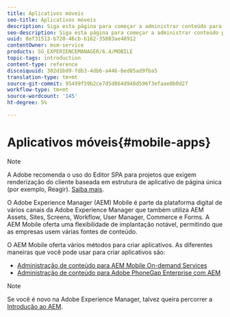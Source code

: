 ```yaml
---
title: Aplicativos móveis
seo-title: Aplicativos móveis
description: Siga esta página para começar a administrar conteúdo para aplicativos móveis.
seo-description: Siga esta página para começar a administrar conteúdo para aplicativos móveis.
uuid: 0ef31513-b720-46cb-b162-35883ae48912
contentOwner: msm-service
products: SG_EXPERIENCEMANAGER/6.4/MOBILE
topic-tags: introduction
content-type: reference
discoiquuid: 302d1bd9-fdb3-4db6-a446-6ed85ad9fba5
translation-type: tm+mt
source-git-commit: 95499f59b2ce7d5d864d948d596f3efaae0b0d27
workflow-type: tm+mt
source-wordcount: '145'
ht-degree: 5%

---
```



# Aplicativos móveis{#mobile-apps}

>[!NOTE]
>
>A Adobe recomenda o uso do Editor SPA para projetos que exigem renderização do cliente baseada em estrutura de aplicativo de página única (por exemplo, Reagir). [Saiba mais](/help/sites-developing/spa-overview.md).

O Adobe Experience Manager (AEM) Mobile é parte da plataforma digital de vários canais da Adobe Experience Manager que também utiliza AEM Assets, Sites, Screens, Workflow, User Manager, Commerce e Forms. A AEM Mobile oferta uma flexibilidade de implantação notável, permitindo que as empresas usem várias fontes de conteúdo.

O AEM Mobile oferta vários métodos para criar aplicativos. As diferentes maneiras que você pode usar para criar aplicativos são:

* [Administração de conteúdo para AEM Mobile On-demand Services](/help/mobile/aem-mobile.md)
* [Administração de conteúdo para Adobe PhoneGap Enterprise com AEM](/help/mobile/administer-phonegap.md)

>[!NOTE]
>
>Se você é novo na Adobe Experience Manager, talvez queira percorrer a [Introdução ao AEM](/help/sites-deploying/deploy.md).
